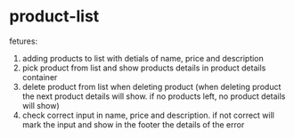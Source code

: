 # product-list

fetures: 
1) adding products to list with detials of name, price and description
2) pick product from list and show products details in product details container
3) delete product from list when deleting product (when deleting product the next product details will show. if no products left, no product details will show)
4) check correct input in name, price and description. if not correct will mark the input and show in the footer the details of the error
